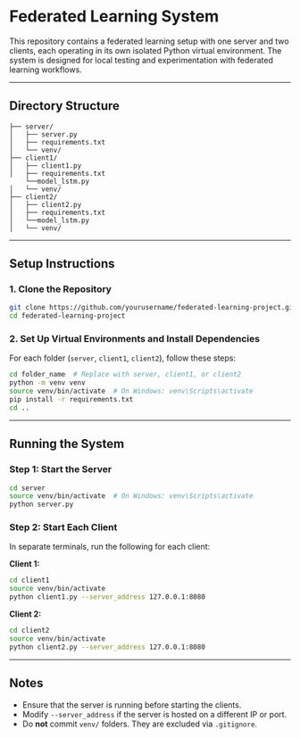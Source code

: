 # Federated Learning System

This repository contains a federated learning setup with one server and two clients, each operating in its own isolated Python virtual environment. The system is designed for local testing and experimentation with federated learning workflows.

---

## Directory Structure

```
├── server/
│   ├── server.py
│   ├── requirements.txt
│   └── venv/
├── client1/
│   ├── client1.py
│   ├── requirements.txt
    └──model_lstm.py
│   └── venv/
├── client2/
│   ├── client2.py
│   ├── requirements.txt
│   └──model_lstm.py
│   └── venv/
```

---

## Setup Instructions

### 1. Clone the Repository

```bash
git clone https://github.com/yourusername/federated-learning-project.git
cd federated-learning-project
```

### 2. Set Up Virtual Environments and Install Dependencies

For each folder (`server`, `client1`, `client2`), follow these steps:

```bash
cd folder_name  # Replace with server, client1, or client2
python -m venv venv
source venv/bin/activate  # On Windows: venv\Scripts\activate
pip install -r requirements.txt
cd ..
```

---

## Running the System

### Step 1: Start the Server

```bash
cd server
source venv/bin/activate  # On Windows: venv\Scripts\activate
python server.py
```

### Step 2: Start Each Client

In separate terminals, run the following for each client:

**Client 1:**

```bash
cd client1
source venv/bin/activate
python client1.py --server_address 127.0.0.1:8080
```

**Client 2:**

```bash
cd client2
source venv/bin/activate
python client2.py --server_address 127.0.0.1:8080
```

---

## Notes

* Ensure that the server is running before starting the clients.
* Modify `--server_address` if the server is hosted on a different IP or port.
* Do **not** commit `venv/` folders. They are excluded via `.gitignore`.


